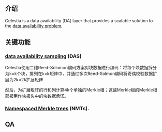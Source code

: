 ## 介绍

Celestia is a data availability (DA) layer that provides a scalable solution to the [data availability problem](https://coinmarketcap.com/alexandria/article/what-is-data-availability). 

## 关键功能

### [data availability sampling](https://blog.celestia.org/celestia-mvp-release-data-availability-sampling-light-clients) (DAS)

Celestia使用二维Reed-Solomon编码方案对块数据进行编码：将每个块数据拆分为k×k个块，排列在k×k矩阵中，并通过多次Reed-Solmon编码将奇偶校验数据扩展为2k×2k扩展矩阵

然后，为扩展矩阵的行和列计算4k个单独的Merkle根；这些Merkle根的Merkle根部被用作块报头中的块数据承诺。

### [Namespaced Merkle trees](https://github.com/celestiaorg/nmt) (NMTs).



## QA

